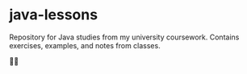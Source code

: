 # java-lessons
Repository for Java studies from my university coursework. Contains exercises, examples, and notes from classes.

👩‍💻
